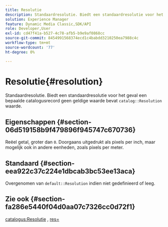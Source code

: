 ```yaml
---
title: Resolutie
description: Standaardresolutie. Biedt een standaardresolutie voor het geval een bepaalde catalogusrecord geen geldige waarde voor Resolutie van catalogus bevat.
solution: Experience Manager
feature: Dynamic Media Classic,SDK/API
role: Developer,User
exl-id: cd47f41a-b527-4c78-afb5-b9e9af0868cc
source-git-commit: 8454991568374ecd1c4babdd3210250ea7988c4c
workflow-type: tm+mt
source-wordcount: '77'
ht-degree: 0%

---
```


# Resolutie{#resolution}

Standaardresolutie. Biedt een standaardresolutie voor het geval een bepaalde catalogusrecord geen geldige waarde bevat `catalog::Resolution` waarde.

## Eigenschappen {#section-06d519158b9f479896f945747c670736}

Reëel getal, groter dan `0`. Doorgaans uitgedrukt als pixels per inch, maar mogelijk ook in andere eenheden, zoals pixels per meter.

## Standaard {#section-eea922c37c224e1dbcab3bc53ee13aca}

Overgenomen van `default::Resolution` indien niet gedefinieerd of leeg.

## Zie ook {#section-fa286e5440f04d0aa07c7326cc0d72f1}

[catalogus:Resolutie](../../../../../ir-api/material-cat/image-rendering-api-ref/c-ir-material-catalog/c-ir-material-data-reference/r-ir-resolution-dataref.md#reference-6a2d64c2d72b438fade58a3391569da7) , [res=](../../../../../ir-api/http-protocol/image-rendering-api-ref/c-ir-http-protocol-ref/c-ir-http-protocol-command-reference/r-ir-res.md#reference-0ad9de8887144c83a6db97b4994f7c04)
